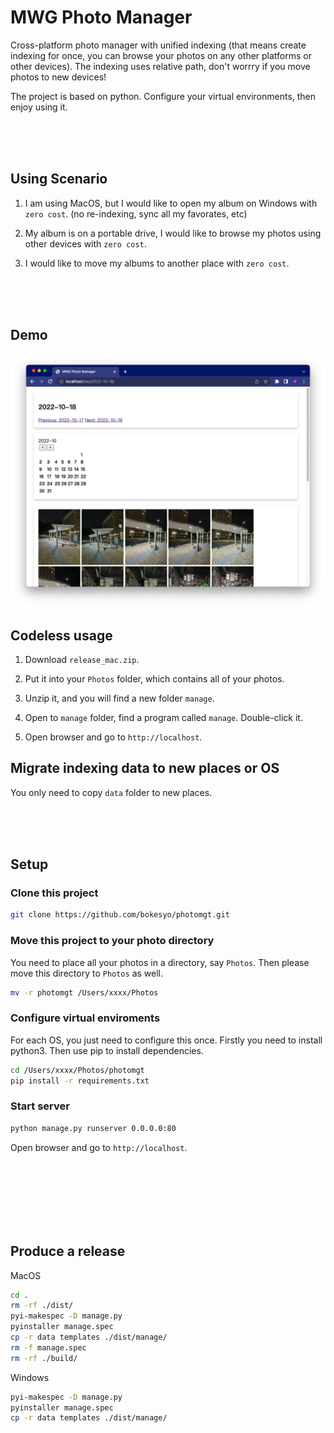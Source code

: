 # MWG Photo Manager

Cross-platform photo manager with unified indexing (that means create indexing for once, you can browse your photos on any other platforms or other devices). The indexing uses relative path, don't worrry if you move photos to new devices!

The project is based on python. Configure your virtual environments, then enjoy using it.

<br/>
<br/>
<br/>

## Using Scenario

1. I am using MacOS, but I would like to open my album on Windows with `zero cost`. (no re-indexing, sync all my favorates, etc)

2. My album is on a portable drive, I would like to browse my photos using other devices with `zero cost`.

3. I would like to move my albums to another place with `zero cost`.

<br/>
<br/>
<br/>

## Demo

![](demo.png)





## Codeless usage

1. Download `release_mac.zip`.

2. Put it into your `Photos` folder, which contains all of your photos.

3. Unzip it, and you will find a new folder `manage`.

4. Open to `manage` folder, find a program called `manage`. Double-click it.

5. Open browser and go to `http://localhost`.



## Migrate indexing data to new places or OS

You only need to copy `data` folder to new places.


<br/>
<br/>
<br/>


## Setup

### Clone this project

```bash
git clone https://github.com/bokesyo/photomgt.git
```

### Move this project to your photo directory

You need to place all your photos in a directory, say `Photos`. Then please move this directory to `Photos` as well.

```bash
mv -r photomgt /Users/xxxx/Photos
```

### Configure virtual enviroments

For each OS, you just need to configure this once. Firstly you need to install python3. Then use pip to install dependencies.


```bash
cd /Users/xxxx/Photos/photomgt
pip install -r requirements.txt
```


### Start server

```bash
python manage.py runserver 0.0.0.0:80
```

Open browser and go to `http://localhost`.


<br/>
<br/>
<br/>




<br/>
<br/>
<br/>

## Produce a release

MacOS

```bash
cd .
rm -rf ./dist/
pyi-makespec -D manage.py
pyinstaller manage.spec
cp -r data templates ./dist/manage/
rm -f manage.spec
rm -rf ./build/
```



Windows

```bash
pyi-makespec -D manage.py
pyinstaller manage.spec
cp -r data templates ./dist/manage/
```
